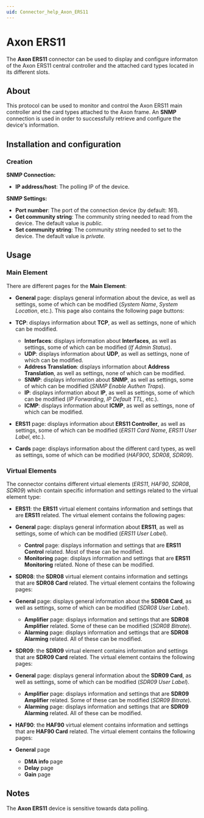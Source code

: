 ```yaml
---
uid: Connector_help_Axon_ERS11
---
```


# Axon ERS11

The **Axon ERS11** connector can be used to display and configure informaton of the Axon ERS11 central controller and the attached card types located in its different slots.

## About

This protocol can be used to monitor and control the Axon ERS11 main controller and the card types attached to the Axon frame. An **SNMP** connection is used in order to successfully retrieve and configure the device's information.

## Installation and configuration

### Creation

**SNMP Connection:**

- **IP address/host**: The polling IP of the device.

**SNMP Settings:**

- **Port number**: The port of the connection device (by default: *161*).
- **Get community string**: The community string needed to read from the device. The default value is *public.*
- **Set community string**: The community string needed to set to the device. The default value is *private.*

## Usage

### Main Element

There are different pages for the **Main Element**:

- **General** page: displays general information about the device, as well as settings, some of which can be modified (*System Name*, *System Location*, etc.). This page also contains the following page buttons:

- **TCP**: displays information about **TCP**, as well as settings, none of which can be modified.
  - **Interfaces**: displays information about **Interfaces**, as well as settings, some of which can be modified (*If Admin Status*).
  - **UDP**: displays information about **UDP**, as well as settings, none of which can be modified.
  - **Address Translation**: displays information about **Address Translation**, as well as settings, none of which can be modified.
  - **SNMP**: displays information about **SNMP**, as well as settings, some of which can be modified (*SNMP Enable Authen Traps*).
  - **IP**: displays information about **IP**, as well as settings, some of which can be modified (*IP Forwarding*, *IP Default TTL*, etc.).
  - **ICMP**: displays information about **ICMP**, as well as settings, none of which can be modified.

- **ERS11** page: displays information about **ERS11 Controller**, as well as settings, some of which can be modified (*ERS11 Card Name*, *ERS11 User Label*, etc.).

- **Cards** page: displays information about the different card types, as well as settings, some of which can be modified (*HAF900*, *SDR08*, *SDR09*).

### Virtual Elements

The connector contains different virtual elements (*ERS11*, *HAF90*, *SDR08*, *SDR09*) which contain specific information and settings related to the virtual element type:

- **ERS11**: the **ERS11** virtual element contains information and settings that are **ERS11** related. The virtual element contains the following pages:

- **General** page: displays general information about **ERS11**, as well as settings, some of which can be modified (*ERS11 User Label*).
  - **Control** page: displays information and settings that are **ERS11 Control** related. Most of these can be modified.
  - **Monitoring** page: displays information and settings that are **ERS11 Monitoring** related. None of these can be modified.

- **SDR08**: the **SDR08** virtual element contains information and settings that are **SDR08 Card** related. The virtual element contains the following pages:

- **General** page: displays general information about the **SDR08 Card**, as well as settings, some of which can be modified (*SDR08 User Label*).
  - **Amplifier** page: displays information and settings that are **SDR08 Amplifier** related. Some of these can be modified (*SDR08 Bitrate*).
  - **Alarming** page: displays information and settings that are **SDR08 Alarming** related. All of these can be modified.

- **SDR09**: the **SDR09** virtual element contains information and settings that are **SDR09 Card** related. The virtual element contains the following pages:

- **General** page: displays general information about the **SDR09 Card**, as well as settings, some of which can be modified (*SDR09 User Label*).
  - **Amplifier** page: displays information and settings that are **SDR09 Amplifier** related. Some of these can be modified (*SDR09 Bitrate*).
  - **Alarming** page: displays information and settings that are **SDR09 Alarming** related. All of these can be modified.

- **HAF90**: the **HAF90** virtual element contains information and settings that are **HAF90 Card** related. The virtual element contains the following pages:

- **General** page
  - **DMA info** page
  - **Delay** page
  - **Gain** page

## Notes

The **Axon ERS11** device is sensitive towards data polling.
